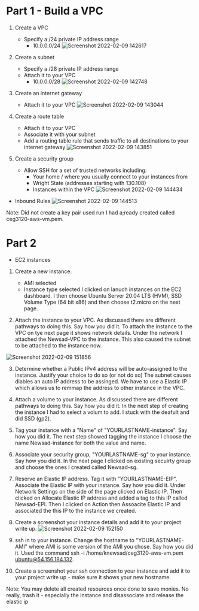 # Part 1 - Build a VPC

1. Create a VPC
    - Specify a /24 private IP address range
      - 10.0.0.0/24
![Screenshot 2022-02-09 142617](https://user-images.githubusercontent.com/56359938/153285381-aa9dea90-9239-4c9d-ac12-8d47817a8672.png)

2. Create a subnet
    - Specify a /28 private IP address range
    - Attach it to your VPC
        - 10.0.0.0/28
 ![Screenshot 2022-02-09 142748](https://user-images.githubusercontent.com/56359938/153285443-282ee7f9-6bc9-439a-aaaa-f545d197efcf.png)

3. Create an internet gateway
    - Attach it to your VPC
    ![Screenshot 2022-02-09 143044](https://user-images.githubusercontent.com/56359938/153285598-bd14e61d-d75d-4ea7-8d33-8e06500eb33e.png)


4. Create a route table
    - Attach it to your VPC
    - Associate it with your subnet
    - Add a routing table rule that sends traffic to all destinations to your internet gateway
 ![Screenshot 2022-02-09 143851](https://user-images.githubusercontent.com/56359938/153285644-96dd84f9-8b64-4606-a339-c7b19c261fa8.png)


5. Create a security group
    - Allow SSH for a set of trusted networks including:
      - Your home / where you usually connect to your instances from
      - Wright State (addresses starting with 130.108)
      - Instances within the VPC
![Screenshot 2022-02-09 144434](https://user-images.githubusercontent.com/56359938/153285683-1acbd0c0-4ae9-408f-bf96-74cd7a831c22.png)
- Inbound Rules 
![Screenshot 2022-02-09 144513](https://user-images.githubusercontent.com/56359938/153285755-fac30252-e227-4c7c-ba79-dd70cb01da1d.png)

Note: Did not create a key pair used run I had a;ready created called ceg3120-aws-vm.pem.

# Part 2 
- EC2 instances
1. Create a new instance. 
    - AMI selected
    - Instance type selected
   I clicked on lanuch instances on the EC2 dashboard. I then choose Ubuntu Server 20.04 LTS (HVM), SSD Volume Type (64 bit x86) 
   and then choose t2.micro on the next page.

2. Attach the instance to your VPC. As discussed there are different pathways to doing this. Say how you did it.
    To attach the instance to the VPC on tye next page it shows network details. Under the network I attached the Newsad-VPC to the instance.
    This also caused the subnet to be attached to the instance now.
    
![Screenshot 2022-02-09 151856](https://user-images.githubusercontent.com/56359938/153286694-c9a34e0b-7f29-40cb-b3cf-42cd2b36bfeb.png)

3. Determine whether a Public IPv4 address will be auto-assigned to the instance. Justify your choice to do so (or not do so)
   The subnet causes diables an auto IP address to be assinged. We have to use a Elastic IP which allows us to remmap the address to other 
   instance in the VPC. 
   
4. Attach a volume to your instance. As discussed there are different pathways to doing this. Say how you did it.
    In the next step of creating the instance I had to select a volum to add. I stuck with the deafult and did SSD (gp2).

5. Tag your instance with a "Name" of "YOURLASTNAME-instance". Say how you did it.
    The next step showed tagging the instance I choose the name Newsad-instance for both the value and name. 

6. Associate your security group, "YOURLASTNAME-sg" to your instance. Say how you did it.
    In the next page I clicked on existing secuirty group and choose the ones I created called Newsad-sg.

7. Reserve an Elastic IP address. Tag it with "YOURLASTNAME-EIP". Associate the Elastic IP with your instance. Say how you did it.
    Under Network Settings on the side of the page clicked on Elastic IP. Then clicked on Allocate Elastic IP address and added
    a tag to this IP called Newsad-EPI. Then I clicked on Action then Assoacite Elastic IP and associated the this IP to the instance we created. 

8. Create a screenshot your instance details and add it to your project write up.
![Screenshot 2022-02-09 152150](https://user-images.githubusercontent.com/56359938/153288081-22ccc02f-3d3d-4554-bf0d-14a4cb7e2dbc.png)


9. ssh in to your instance. Change the hostname to "YOURLASTNAME-AMI" where AMI is some version of the AMI you chose. Say how you did it.
Used the command ssh -i /home/knewsad/ceg3120-aws-vm.pem ubuntu@54.156.184.132.

10. Create a screenshot your ssh connection to your instance and add it to your project write up - make sure it shows your new hostname.

Note: You may delete all created resources once done to save monies. No really, trash it - especially the instance and disassociate and release the elastic ip

